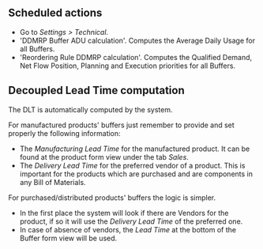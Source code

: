 ## Scheduled actions

- Go to *Settings \> Technical*.
- 'DDMRP Buffer ADU calculation'. Computes the Average Daily Usage for
  all Buffers.
- 'Reordering Rule DDMRP calculation'. Computes the Qualified Demand,
  Net Flow Position, Planning and Execution priorities for all Buffers.

## Decoupled Lead Time computation

The DLT is automatically computed by the system.

For manufactured products' buffers just remember to provide and set
properly the following information:

- The *Manufacturing Lead Time* for the manufactured product. It can be
  found at the product form view under the tab *Sales*.
- The *Delivery Lead Time* for the preferred vendor of a product. This
  is important for the products which are purchased and are components
  in any Bill of Materials.

For purchased/distributed products' buffers the logic is simpler.

- In the first place the system will look if there are Vendors for the
  product, if so it will use the *Delivery Lead Time* of the preferred
  one.
- In case of absence of vendors, the *Lead Time* at the bottom of the
  Buffer form view will be used.
